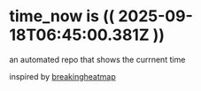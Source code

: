 # time_now is (( 2025-09-18T06:45:00.381Z ))

an automated repo that shows the currnent time

inspired by [breakingheatmap](https://github.com/breakingheatmap/breakingheatmap)